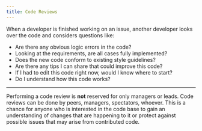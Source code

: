```yaml
---
title: Code Reviews
---
```

When a developer is finished working on an issue, another developer looks over the code and considers questions like:

- Are there any obvious logic errors in the code?
- Looking at the requirements, are all cases fully implemented?
- Does the new code conform to existing style guidelines?
- Are there any tips I can share that could improve this code?
- If I had to edit this code right now, would I know where to start?
- Do I understand how this code works?

---

Performing a code review is **not** reserved for only managers or leads. Code reviews can be done by peers, managers, spectators, whoever.  This is a chance for anyone who is interested in the code base to gain an understanding of changes that are happening to it or protect against possible issues that may arise from contributed code.

